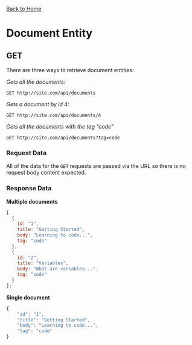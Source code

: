 [Back to Home](/rest-api-example/docs)

# Document Entity

## GET

There are three ways to retrieve document entities:

_Gets all the documents:_

```
GET http://site.com/api/documents
```

_Gets a document by id 4:_

```
GET http://site.com/api/documents/4
```

_Gets all the documents with the tag "code"_

```
GET http://site.com/api/documents?tag=code
```

### Request Data

All of the data for the `GET` requests are passed via the URL so there is no request body content expected.

### Response Data

**Multiple documents**

```javascript
[
  {
    id: "1",
    title: "Getting Started",
    body: "Learning to code...",
    tag: "code"
  },
  {
    id: "2",
    title: "Variables",
    body: "What are variables...",
    tag: "code"
  }
];
```

**Single document**

```javascript
{
    "id": "1",
    "title": "Getting Started",
    "body": "Learning to code...",
    "tag": "code"
}
```
